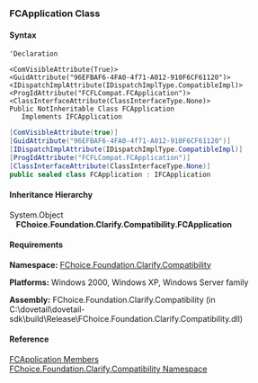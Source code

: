 ﻿### FCApplication Class

#### Syntax

```vbnet
'Declaration

<ComVisibleAttribute(True)>
<GuidAttribute("96EFBAF6-4FA0-4f71-A012-910F6CF61120")>
<IDispatchImplAttribute(IDispatchImplType.CompatibleImpl)>
<ProgIdAttribute("FCFLCompat.FCApplication")>
<ClassInterfaceAttribute(ClassInterfaceType.None)>
Public NotInheritable Class FCApplication 
   Implements IFCApplication 
```

```csharp
[ComVisibleAttribute(true)]
[GuidAttribute("96EFBAF6-4FA0-4f71-A012-910F6CF61120")]
[IDispatchImplAttribute(IDispatchImplType.CompatibleImpl)]
[ProgIdAttribute("FCFLCompat.FCApplication")]
[ClassInterfaceAttribute(ClassInterfaceType.None)]
public sealed class FCApplication : IFCApplication  
```

#### Inheritance Hierarchy

System.Object  
   **FChoice.Foundation.Clarify.Compatibility.FCApplication**  

#### Requirements

**Namespace:** [FChoice.Foundation.Clarify.Compatibility](FChoice.Foundation.Clarify.Compatibility~FChoice.Foundation.Clarify.Compatibility_namespace.md)

**Platforms:** Windows 2000, Windows XP, Windows Server family

**Assembly:** FChoice.Foundation.Clarify.Compatibility (in C:\\dovetail\\dovetail-sdk\\build\\Release\\FChoice.Foundation.Clarify.Compatibility.dll)

#### Reference

[FCApplication Members](FChoice.Foundation.Clarify.Compatibility~FChoice.Foundation.Clarify.Compatibility.FCApplication_members.md)  
[FChoice.Foundation.Clarify.Compatibility Namespace](FChoice.Foundation.Clarify.Compatibility~FChoice.Foundation.Clarify.Compatibility_namespace.md)
